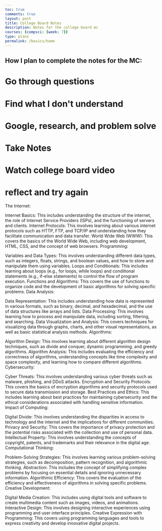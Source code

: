 ```yaml
---
toc: true
comments: true
layout: post
title: College Board Notes
description: Notes for the college board mc
courses: {compsci: {week: 7}}
type: plans
permalink: /basics/home
---
```


## How I plan to complete the notes for the MC:
# Go through questions 
# Find what I don't understand 
# Google, research, and problem solve
# Take Notes
# Watch college board video
# reflect and try again


The Internet:

Internet Basics: This includes understanding the structure of the internet, the role of Internet Service Providers (ISPs), and the functioning of servers and clients.
Internet Protocols: This involves learning about various internet protocols such as HTTP, FTP, and TCP/IP and understanding how they facilitate communication and data transfer.
World Wide Web (WWW): This covers the basics of the World Wide Web, including web development, HTML, CSS, and the concept of web browsers.
Programming:

Variables and Data Types: This involves understanding different data types, such as integers, floats, strings, and boolean values, and how to store and manipulate them using variables.
Loops and Conditionals: This includes learning about loops (e.g., for loops, while loops) and conditional statements (e.g., if-else statements) to control the flow of program execution.
Functions and Algorithms: This covers the use of functions to organize code and the development of basic algorithms for solving specific problems.
Data Analysis:

Data Representation: This includes understanding how data is represented in various formats, such as binary, decimal, and hexadecimal, and the use of data structures like arrays and lists.
Data Processing: This involves learning how to process and manipulate data, including sorting, filtering, and searching.
Data Visualization and Analysis: This covers techniques for visualizing data through graphs, charts, and other visual representations, as well as basic statistical analysis methods.
Algorithms:

Algorithm Design: This involves learning about different algorithm design techniques, such as divide and conquer, dynamic programming, and greedy algorithms.
Algorithm Analysis: This includes evaluating the efficiency and correctness of algorithms, understanding concepts like time complexity and space complexity, and learning how to compare different algorithms.
Cybersecurity:

Cyber Threats: This involves understanding various cyber threats such as malware, phishing, and DDoS attacks.
Encryption and Security Protocols: This covers the basics of encryption algorithms and security protocols used to secure data transmission and storage.
Best Practices and Ethics: This includes learning about best practices for maintaining cybersecurity and the ethical considerations associated with handling sensitive information.
Impact of Computing:

Digital Divide: This involves understanding the disparities in access to technology and the internet and the implications for different communities.
Privacy and Security: This covers the importance of privacy protection and the potential risks associated with the collection and use of personal data.
Intellectual Property: This involves understanding the concepts of copyright, patents, and trademarks and their relevance in the digital age.
Computational Thinking:

Problem-Solving Strategies: This involves learning various problem-solving strategies, such as decomposition, pattern recognition, and algorithmic thinking.
Abstraction: This includes the concept of simplifying complex problems by focusing on essential details and ignoring unnecessary information.
Algorithmic Efficiency: This covers the evaluation of the efficiency and effectiveness of algorithms in solving specific problems.
Creative Development:

Digital Media Creation: This includes using digital tools and software to create multimedia content such as images, videos, and animations.
Interactive Design: This involves designing interactive experiences using programming and user interface principles.
Creative Expression with Programming: This covers using programming languages and tools to express creativity and develop innovative digital projects.